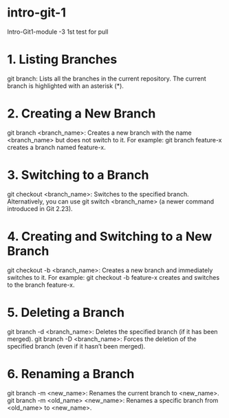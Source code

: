 # intro-git-1
Intro-Git1-module -3
1st test for pull
# 1. Listing Branches
git branch: Lists all the branches in the current repository. The current branch is highlighted with an asterisk (*).
# 2. Creating a New Branch
git branch <branch_name>: Creates a new branch with the name <branch_name> but does not switch to it.
For example: git branch feature-x creates a branch named feature-x.
# 3. Switching to a Branch
git checkout <branch_name>: Switches to the specified branch.
Alternatively, you can use git switch <branch_name> (a newer command introduced in Git 2.23).
# 4. Creating and Switching to a New Branch
git checkout -b <branch_name>: Creates a new branch and immediately switches to it.
For example: git checkout -b feature-x creates and switches to the branch feature-x.
# 5. Deleting a Branch
git branch -d <branch_name>: Deletes the specified branch (if it has been merged).
git branch -D <branch_name>: Forces the deletion of the specified branch (even if it hasn’t been merged).
# 6. Renaming a Branch
git branch -m <new_name>: Renames the current branch to <new_name>.
git branch -m <old_name> <new_name>: Renames a specific branch from <old_name> to <new_name>.

